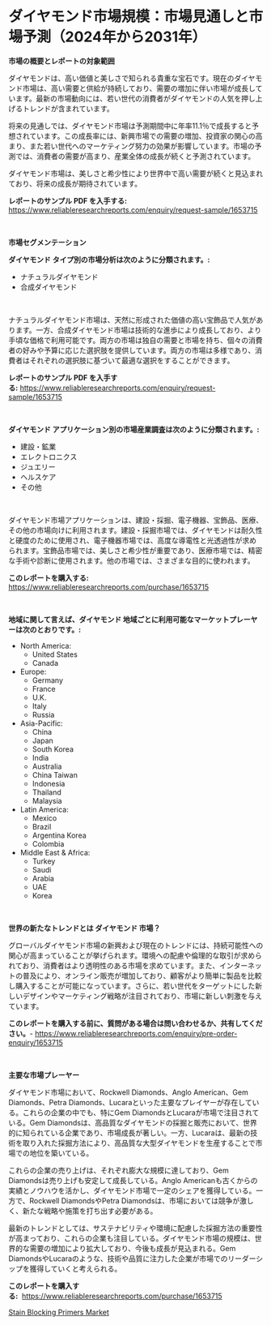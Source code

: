 <p><h1>ダイヤモンド市場規模：市場見通しと市場予測（2024年から2031年）</h1></p><p><strong>市場の概要とレポートの対象範囲</strong></p>
<p><p>ダイヤモンドは、高い価値と美しさで知られる貴重な宝石です。現在のダイヤモンド市場は、高い需要と供給が持続しており、需要の増加に伴い市場が成長しています。最新の市場動向には、若い世代の消費者がダイヤモンドの人気を押し上げるトレンドが含まれています。</p><p>将来の見通しでは、ダイヤモンド市場は予測期間中に年率11.1％で成長すると予想されています。この成長率には、新興市場での需要の増加、投資家の関心の高まり、また若い世代へのマーケティング努力の効果が影響しています。市場の予測では、消費者の需要が高まり、産業全体の成長が続くと予測されています。</p><p>ダイヤモンド市場は、美しさと希少性により世界中で高い需要が続くと見込まれており、将来の成長が期待されています。</p></p>
<p><strong>レポートのサンプル PDF を入手する:</strong> <a href="https://www.reliableresearchreports.com/enquiry/request-sample/1653715">https://www.reliableresearchreports.com/enquiry/request-sample/1653715</a></p>
<p>&nbsp;</p>
<p><strong>市場セグメンテーション</strong></p>
<p><strong>ダイヤモンド タイプ別の市場分析は次のように分類されます。:</strong></p>
<p><ul><li>ナチュラルダイヤモンド</li><li>合成ダイヤモンド</li></ul></p>
<p>&nbsp;</p>
<p><p>ナチュラルダイヤモンド市場は、天然に形成された価値の高い宝飾品で人気があります。一方、合成ダイヤモンド市場は技術的な進歩により成長しており、より手頃な価格で利用可能です。両方の市場は独自の需要と市場を持ち、個々の消費者の好みや予算に応じた選択肢を提供しています。両方の市場は多様であり、消費者はそれぞれの選択肢に基づいて最適な選択をすることができます。</p></p>
<p><strong>レポートのサンプル PDF を入手する:</strong>&nbsp;<a href="https://www.reliableresearchreports.com/enquiry/request-sample/1653715">https://www.reliableresearchreports.com/enquiry/request-sample/1653715</a></p>
<p>&nbsp;</p>
<p><strong> ダイヤモンド アプリケーション別の市場産業調査は次のように分類されます。:</strong></p>
<p><ul><li>建設・鉱業</li><li>エレクトロニクス</li><li>ジュエリー</li><li>ヘルスケア</li><li>その他</li></ul></p>
<p>&nbsp;</p>
<p><p>ダイヤモンド市場アプリケーションは、建設・採掘、電子機器、宝飾品、医療、その他の市場向けに利用されます。建設・採掘市場では、ダイヤモンドは耐久性と硬度のために使用され、電子機器市場では、高度な導電性と光透過性が求められます。宝飾品市場では、美しさと希少性が重要であり、医療市場では、精密な手術や診断に使用されます。他の市場では、さまざまな目的に使われます。</p></p>
<p><strong>このレポートを購入する:</strong>&nbsp; <a href="https://www.reliableresearchreports.com/purchase/1653715">https://www.reliableresearchreports.com/purchase/1653715</a></p>
<p>&nbsp;</p>
<p><strong>地域に関して言えば、ダイヤモンド 地域ごとに利用可能なマーケットプレーヤーは次のとおりです。:</strong></p>
<p><ul>
    <li>
        North America:
        <ul>
            <li>United States</li>
            <li>Canada</li>
        </ul>
    </li>
    <li>
        Europe:
        <ul>
            <li>Germany</li>
            <li>France</li>
            <li>U.K.</li>
            <li>Italy</li>
            <li>Russia</li>
        </ul>
    </li>
    <li>
        Asia-Pacific:
        <ul>
            <li>China</li>
            <li>Japan</li>
            <li>South Korea</li>
            <li>India</li>
            <li>Australia</li>
            <li>China Taiwan</li>
            <li>Indonesia</li>
            <li>Thailand</li>
            <li>Malaysia</li>
        </ul>
    </li>
    <li>
        Latin America:
        <ul>
            <li>Mexico</li>
            <li>Brazil</li>
            <li>Argentina Korea</li>
            <li>Colombia</li>
        </ul>
    </li>
    <li>
        Middle East & Africa:
        <ul>
            <li>Turkey</li>
            <li>Saudi</li>
            <li>Arabia</li>
            <li>UAE</li>
            <li>Korea</li>
        </ul>
    </li>
    </ul></p>
<p>&nbsp;</p>
<p><strong>世界の新たなトレンドとは ダイヤモンド 市場？</strong></p>
<p><p>グローバルダイヤモンド市場の新興および現在のトレンドには、持続可能性への関心が高まっていることが挙げられます。環境への配慮や倫理的な取引が求められており、消費者はより透明性のある市場を求めています。また、インターネットの普及により、オンライン販売が増加しており、顧客がより簡単に製品を比較し購入することが可能になっています。さらに、若い世代をターゲットにした新しいデザインやマーケティング戦略が注目されており、市場に新しい刺激を与えています。</p></p>
<p><strong>このレポートを購入する前に、質問がある場合は問い合わせるか、共有してください。</strong>- <a href="https://www.reliableresearchreports.com/enquiry/pre-order-enquiry/1653715">https://www.reliableresearchreports.com/enquiry/pre-order-enquiry/1653715</a></p>
<p>&nbsp;</p>
<p><strong>主要な市場プレーヤー</strong></p>
<p><p>ダイヤモンド市場において、Rockwell Diamonds、Anglo American、Gem Diamonds、Petra Diamonds、Lucaraといった主要なプレイヤーが存在している。これらの企業の中でも、特にGem DiamondsとLucaraが市場で注目されている。Gem Diamondsは、高品質なダイヤモンドの採掘と販売において、世界的に知られている企業であり、市場成長が著しい。一方、Lucaraは、最新の技術を取り入れた採掘方法により、高品質な大型ダイヤモンドを生産することで市場での地位を築いている。</p><p>これらの企業の売り上げは、それぞれ膨大な規模に達しており、Gem Diamondsは売り上げも安定して成長している。Anglo Americanも古くからの実績とノウハウを活かし、ダイヤモンド市場で一定のシェアを獲得している。一方で、Rockwell DiamondsやPetra Diamondsは、市場においては競争が激しく、新たな戦略や施策を打ち出す必要がある。</p><p>最新のトレンドとしては、サステナビリティや環境に配慮した採掘方法の重要性が高まっており、これらの企業も注目している。ダイヤモンド市場の規模は、世界的な需要の増加により拡大しており、今後も成長が見込まれる。Gem DiamondsやLucaraのような、技術や品質に注力した企業が市場でのリーダーシップを獲得していくと考えられる。</p></p>
<p><strong>このレポートを購入する:</strong>&nbsp;&nbsp;<a href="https://www.reliableresearchreports.com/purchase/1653715">https://www.reliableresearchreports.com/purchase/1653715</a></p>
<p><p><a href="https://glittery-fuchsia-86a.notion.site/Stain-Blocking-Primers-Market-Research-Report-Provides-Critical-Insights-that-can-help-Shape-Busines-2d80ac531b1a41d2992267f996b20554">Stain Blocking Primers Market</a></p></p>